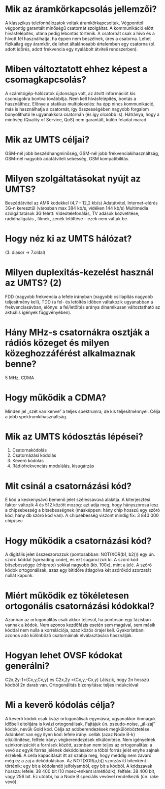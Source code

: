 # Mik az áramkörkapcsolás jellemzői?
A klasszikus telefonhálózatok voltak áramkörkapcsoltak. Végponttól végpontig garantált minőségű csatornát szolgáltat. A kommunikáció előtt hívásfelépítés, utána pedig lebontás történik. A csatornát csak a hívó és a hívott fél használhatja, ha éppen nem beszélnek, üres a csatorna. Lehet fizikailag egy áramkör, de lehet általánosabb értelemben egy csatorna (pl. adott időrés, adott frekvencia egy nyalábolt átviteli rendszerben).

# Miben változtatott ehhez képest a csomagkapcsolás?
A számítógép-hálózatok újdonsága volt, az átvitt információt kis csomagokra bontva továbbítja. Nem kell hívásfelépítés, bontás a használthoz. Előnye a statikus multiplexelés: ha épp nincs kommunikáció, más is használhatja a csatornát, így összességében nagyobb forgalom bonyolítható le ugyanakkora csatornán (és így olcsóbb is). Hátránya, hogy a minőség (Quality of Service, QoS) nem garantált, külön feladat marad.

# Mik az UMTS céljai?
GSM-nél jobb beszédhangminőség, GSM-nél jobb frekvenciakihasználtság, GSM-nél nagyobb adatátviteli sebesség, GSM kompatibilitás.

# Milyen szolgáltatásokat nyújt az UMTS?
Beszédátvitel az AMR kodekkel (4,7 - 12,2 kb/s)
Adatátvitel, Internet-elérés 3G-n keresztül (városban max 384 kb/s, vidéken 144 kb/s)
Multimédia szolgáltatások 3G felett: Videótelefonálás, TV adások közvetítése, rádióhallgatás , filmek, zenék letöltése – ezek nem váltak be.

# Hogy néz ki az UMTS hálózat?
(3. diasor -> 7.oldal)

# Milyen duplexitás-kezelést használ az UMTS? (2)
FDD (nagyobb frekvencia a lefele irányban (nagyobb csillapítás nagyobb teljesítmény kell), TDD (a fel- és letöltés időben váltakozik ugyanabban a frekvenciasávban, előnye: a fel/letöltés aránya dinamikusan változtatható az aktuális igények függvényében).

# Hány MHz-s csatornákra osztják a rádiós közeget és milyen közeghozzáférést alkalmaznak benne?
5 MHz, CDMA

# Hogy működik a CDMA?
Minden jel „szét van kenve” a teljes spektrumra, de kis teljesítménnyel. Célja a jobb spektrumkihasználtság.

# Mik az UMTS kódosztás lépései?
1. Csatornakódolás
2. Csatornázási kódolás
3. Keverő kódolás
4. Rádiófrekvenciás modulálás, kisugárzás

# Mit csinál a csatornázási kód?
E kód a keskenysávú bemenő jelet szélessávúvá alakítja. A kiterjesztési faktor változik 4 és 512 között mozog: azt adja meg, hogy hányszorosa lesz a chipsebesség a bitsebességnek (másképpen: hány chip hosszú egy szóró kód, hány db szóró kód van). 
A chipsebesség viszont mindig fix: 3 840 000 chip/sec


# Hogy működik a csatornázási kód?
A digitális jelet összeszorozzuk (pontosabban: NOT(XOR(b1, b2))) egy ún. szóró kóddal (spreading code), és ezt sugározzuk ki. A szóró kód bitsebességge (chiprate) sokkal nagyobb (kb. 100x), mint a jelé.
A szóró kódok ortogonálisak, azaz egy bitidőre átlagolva két szórókód szorzatát nullát kapunk.

# Miért működik ez tökéletesen ortogonális csatornázási kódokkal?
<Kidolgozni>
Azonban az ortogonalitás csak akkor teljesül, ha pontosan egy fázisban vannak a kódok. Nem azonos kezdőfázis esetén sem magával, sem másik kóddal nem nulla a korrelációja, azaz közös órajel kell.
Gyakorlatban: azonos adó különböző csatornáinak elválasztására használják.

# Hogyan lehet OVSF kódokat generálni?
C2x,2y-1=(Cx,y,Cx,y) és C2x,2y =(Cx,y,-Cx,y)
Látszik, hogy 2n hosszú kódból 2n darab van.
Ortogonálitás bizonyítása: teljes indukcióval

# Mi a keverő kódolás célja?
A keverő kódok csak kvázi ortogonálisak egymásra, ugyanakkor önmaguk időbeli eltoltjára is kvázi ortogonálisak. Fajtájuk ún. pseudo-noise, „ál-zaj” kódok, nevük Gold kód.
Célja az adóberendezések megkülönböztetése. Adónként van egy ilyen kód: lefele irány: cellák (azaz Node B-k) elkülönítése, felfele irány: végberendezések elkülönítése. Nem igényelnek szinkronizációt a források között, azonban nem teljes az ortogonalitás: a vevő az egyik forrás jelének dekódolásakor a többi forrás jelét enyhe zajnak érzékeli. A cella kapacitását itt az szabja meg, hogy meddig nem zavaró még ez a zaj a dekódolásban.
Az NOT(XOR(a,b)) szorzás itt bitenként történik: egy bit a kódolandó jelfolyamból, egy bit a kódból. A kódszavak hossza: lefele: 38 400 bit (10 msec-enként ismétlődik), felfele: 38 400 bit, vagy 256 bit. Ez utóbbi, ha a Node B speciális vevővel rendelkezik (ún. rake vevő).







































